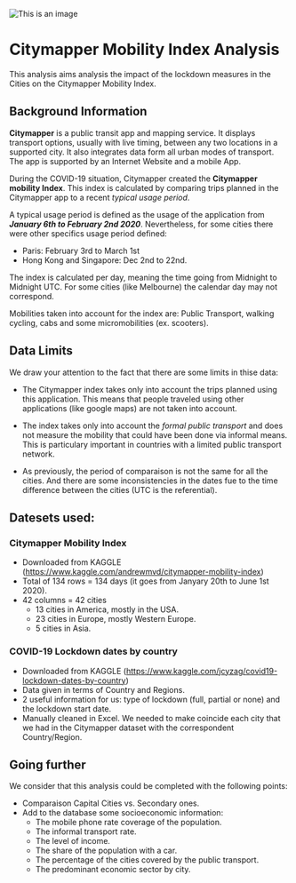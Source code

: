![This is an image](https://cm-messenger-blog-assets.s3.eu-west-1.amazonaws.com/53fda7d4-279c-4ebe-89ce-00216aad001b)


# Citymapper Mobility Index Analysis
This analysis aims analysis the impact of the lockdown measures in the Cities on the Citymapper Mobility Index. 

## Background Information

**Citymapper** is a public transit app and mapping service. It displays transport options, usually with live timing, between any two locations in a supported city. It also integrates data form all urban modes of transport. The app is supported by an Internet Website and a mobile App. 

During the COVID-19 situation, Citymapper created the **Citymapper mobility Index**. This index is calculated by comparing trips planned in the Citymapper app to a recent *typical usage period*.

A typical usage period is defined as the usage of the application from ***January 6th to February 2nd 2020***. 
Nevertheless, for some cities there were other specifics usage period defined: 
- Paris: February 3rd to March 1st
- Hong Kong and Singapore: Dec 2nd to 22nd. 

The index is calculated per day, meaning the time going from Midnight to Midnight UTC. 
For some cities (like Melbourne) the calendar day may not correspond. 

Mobilities taken into account for the index are: Public Transport, walking cycling, cabs and some micromobilities (ex. scooters).


## Data Limits
We draw your attention to the fact that there are some limits in thise data: 

- The Citymapper index takes only into account the trips planned using this application. This means that people traveled using other applications (like google maps) are not taken into account. 

- The index takes only into account the *formal public transport* and does not measure the mobility that could have been done via informal means. This is particulary important in countries with a limited public transport network. 

- As previously, the period of comparaison is not the same for all the cities. And there are some inconsistencies in the dates fue to the time difference between the cities (UTC is the referential). 


## Datesets used: 

### Citymapper Mobility Index
- Downloaded from KAGGLE (https://www.kaggle.com/andrewmvd/citymapper-mobility-index) 
- Total of 134 rows = 134 days (it goes from Janyary 20th to June 1st 2020). 
- 42 columns = 42 cities
    - 13 cities in America, mostly in the USA. 
    - 23 cities in Europe, mostly Western Europe.
    - 5 cities in Asia. 

### COVID-19 Lockdown dates by country 
- Downloaded from KAGGLE (https://www.kaggle.com/jcyzag/covid19-lockdown-dates-by-country)
- Data given in terms of Country and Regions. 
- 2 useful information for us: type of lockdown (full, partial or none) and the lockdown start date. 
- Manually cleaned in Excel. We needed to make coincide each city that we had in the Citymapper dataset with the correspondent Country/Region. 


## Going further
We consider that this analysis could be completed with the following points: 
- Comparaison Capital Cities vs. Secondary ones. 
- Add to the database some socioeconomic information: 
    - The mobile phone rate coverage of the population. 
    - The informal transport rate.
    - The level of income. 
    - The share of the population with a car. 
    - The percentage of the cities covered by the public transport. 
    - The predominant economic sector by city. 
